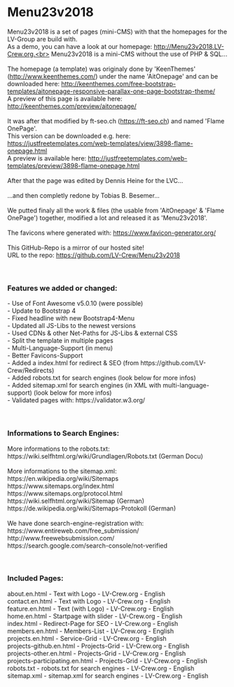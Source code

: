 # Menu23v2018
Menu23v2018 is a set of pages (mini-CMS) with that the homepages for the LV-Group are build with.<br>
As a demo, you can have a look at our homepage: http://Menu23v2018.LV-Crew.org.<br>
Menu23v2018 is a mini-CMS without the use of PHP & SQL...<br>
<br>
The homepage (a template) was originaly done by 'KeenThemes' (http://www.keenthemes.com/) under the name 'AitOnepage' and can be downloaded here: <!--<br>-->
http://keenthemes.com/free-bootstrap-templates/aitonepage-responsive-parallax-one-page-bootstrap-theme/<br>
A preview of this page is available here: http://keenthemes.com/preview/aitonepage/<br>
<br>
It was after that modified by ft-seo.ch (https://ft-seo.ch) and named 'Flame OnePage'.<br>
This version can be downloaded e.g. here: https://justfreetemplates.com/web-templates/view/3898-flame-onepage.html<br>
A preview is available here: http://justfreetemplates.com/web-templates/preview/3898-flame-onepage.html<br>
<br>
After that the page was edited by Dennis Heine for the LVC...<br>
<br>
...and then completly redone by Tobias B. Besemer...<br>
<br>
We putted finaly all the work & files (the usable from 'AitOnepage' & 'Flame OnePage') together, modified a lot and released it as 'Menu23v2018'.<br>
<br>
The favicons where generated with: https://www.favicon-generator.org/<br>
<br>
This GitHub-Repo is a mirror of our hosted site!<br>
URL to the repo: https://github.com/LV-Crew/Menu23v2018<br>
<br>
<br>
<h3><b>Features we added or changed:</b></h3>
- Use of Font Awesome v5.0.10 (were possible)<br>
- Update to Bootstrap 4<br>
- Fixed headline with new Bootstrap4-Menu<br>
- Updated all JS-Libs to the newest versions<br>
- Used CDNs & other Net-Paths for JS-Libs & external CSS<br>
- Split the template in multiple pages<br>
- Multi-Language-Support (in menu)<br>
- Better Favicons-Support<br>
- Added a index.html for redirect & SEO (from https://github.com/LV-Crew/Redirects)<br>
- Added robots.txt for search engines (look below for more infos)<br>
- Added sitemap.xml for search engines (in XML with multi-language-support) (look below for more infos)<br>
- Validated pages with: https://validator.w3.org/<br>
<br>
<br>
<h3><b>Informations to Search Engines:</b></h3>
More informations to the robots.txt:<br>
https://wiki.selfhtml.org/wiki/Grundlagen/Robots.txt (German Docu)<br>
<br>
More informations to the sitemap.xml:<br>
https://en.wikipedia.org/wiki/Sitemaps<br>
https://www.sitemaps.org/index.html<br>
https://www.sitemaps.org/protocol.html<br>
https://wiki.selfhtml.org/wiki/Sitemap (German)<br>
https://de.wikipedia.org/wiki/Sitemaps-Protokoll (German)<br>
<br>
We have done search-engine-registration with:<br>
https://www.entireweb.com/free_submission/<br>
http://www.freewebsubmission.com/<br>
https://search.google.com/search-console/not-verified<br>
<br>
<br>
<h3><b>Included Pages:</b></h3>
about.en.html - Text with Logo - LV-Crew.org - English<br>
contact.en.html - Text with Logo - LV-Crew.org - English<br>
feature.en.html - Text (with Logo) - LV-Crew.org - English<br>
home.en.html - Startpage with slider - LV-Crew.org - English<br>
index.html - Redirect-Page for SEO - LV-Crew.org - English<br>
members.en.html - Members-List - LV-Crew.org - English<br>
projects.en.html - Service-Grid - LV-Crew.org - English<br>
projects-github.en.html - Projects-Grid - LV-Crew.org - English<br>
projects-other.en.html - Projects-Grid - LV-Crew.org - English<br>
projects-participating.en.html - Projects-Grid - LV-Crew.org - English<br>
robots.txt - robots.txt for search engines - LV-Crew.org - English<br>
sitemap.xml - sitemap.xml for search engines - LV-Crew.org - English<br>
